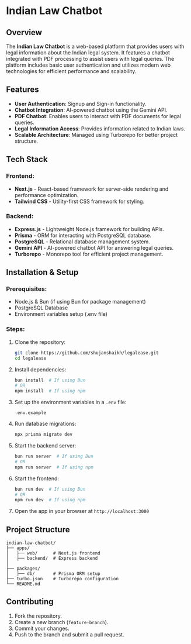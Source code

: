 # Indian Law Chatbot

## Overview

The **Indian Law Chatbot** is a web-based platform that provides users with legal information about the Indian legal system. It features a chatbot integrated with PDF processing to assist users with legal queries. The platform includes basic user authentication and utilizes modern web technologies for efficient performance and scalability.

## Features

- **User Authentication**: Signup and Sign-in functionality.
- **Chatbot Integration**: AI-powered chatbot using the Gemini API.
- **PDF Chatbot**: Enables users to interact with PDF documents for legal queries.
- **Legal Information Access**: Provides information related to Indian laws.
- **Scalable Architecture**: Managed using Turborepo for better project structure.

## Tech Stack

### Frontend:

- **Next.js** - React-based framework for server-side rendering and performance optimization.
- **Tailwind CSS** - Utility-first CSS framework for styling.

### Backend:

- **Express.js** - Lightweight Node.js framework for building APIs.
- **Prisma** - ORM for interacting with PostgreSQL database.
- **PostgreSQL** - Relational database management system.
- **Gemini API** - AI-powered chatbot API for answering legal queries.
- **Turborepo** - Monorepo tool for efficient project management.

## Installation & Setup

### Prerequisites:

- Node.js & Bun (if using Bun for package management)
- PostgreSQL Database
- Environment variables setup (.env file)

### Steps:

1. Clone the repository:
   ```bash
   git clone https://github.com/shujanshaikh/legalease.git
   cd legalease
   ```
2. Install dependencies:
   ```bash
   bun install  # If using Bun
   # OR
   npm install  # If using npm
   ```
3. Set up the environment variables in a `.env` file:
   ```env
   .env.example
   ```
4. Run database migrations:
   ```bash
   npx prisma migrate dev
   ```
5. Start the backend server:
   ```bash
   bun run server  # If using Bun
   # OR
   npm run server  # If using npm
   ```
6. Start the frontend:
   ```bash
   bun run dev  # If using Bun
   # OR
   npm run dev  # If using npm
   ```
7. Open the app in your browser at `http://localhost:3000`

## Project Structure

```
indian-law-chatbot/
├── apps/
│   ├── web/      # Next.js frontend
│   ├── backend/  # Express backend
│
├── packages/
│   ├── db/       # Prisma ORM setup
├── turbo.json    # Turborepo configuration
└── README.md
```

## Contributing

1. Fork the repository.
2. Create a new branch (`feature-branch`).
3. Commit your changes.
4. Push to the branch and submit a pull request.

